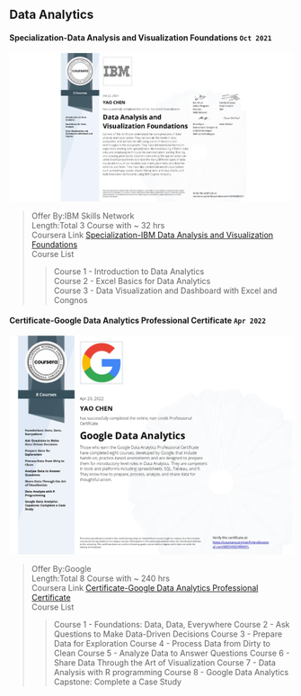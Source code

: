 ## Data Analytics

#### Specialization-Data Analysis and Visualization Foundations `Oct 2021`

![Certificate](Specialization-Data%20Analysis%20and%20Visualization%20Foundations/Specialization-IBM%20Data%20Analysis%20and%20Visualization%20Foundations.jpeg)

> Offer By:IBM Skills Network  
> Length:Total 3 Course with ~ 32 hrs  
> Coursera Link [Specialization-IBM Data Analysis and Visualization Foundations](https://www.coursera.org/specializations/data-analysis-visualization-foundations)  
> Course List
>
> > Course 1 - Introduction to Data Analytics  
> > Course 2 - Excel Basics for Data Analytics  
> > Course 3 - Data Visualization and Dashboard with Excel and Congnos

#### Certificate-Google Data Analytics Professional Certificate `Apr 2022`

![Certificate](Certificate-Google%20Data%20Analytics%20Professional%20Certificate/Certificate-Google%20Data%20Analytics%20Professional%20Certificate.jpg)

> Offer By:Google  
> Length:Total 8 Course with ~ 240 hrs  
> Coursera Link [Certificate-Google Data Analytics Professional Certificate](https://www.coursera.org/specializations/google-data-analytics)  
> Course List
>
> > Course 1 - Foundations: Data, Data, Everywhere
> > Course 2 - Ask Questions to Make Data-Driven Decisions
> > Course 3 - Prepare Data for Exploration
> > Course 4 - Process Data from Dirty to Clean
> > Course 5 - Analyze Data to Answer Questions
> > Course 6 - Share Data Through the Art of Visualization
> > Course 7 - Data Analysis with R programming
> > Course 8 - Google Data Analytics Capstone: Complete a Case Study

